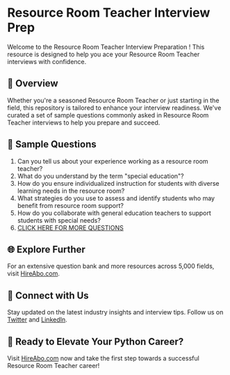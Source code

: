 # Resource Room Teacher Interview Prep

Welcome to the Resource Room Teacher Interview Preparation ! This resource is designed to help you ace your Resource Room Teacher interviews with confidence.

## 🚀 Overview

Whether you're a seasoned Resource Room Teacher or just starting in the field, this repository is tailored to enhance your interview readiness. We've curated a set of sample questions commonly asked in Resource Room Teacher interviews to help you prepare and succeed.

## 📝 Sample Questions

1. Can you tell us about your experience working as a resource room teacher?
2. What do you understand by the term "special education"?
3. How do you ensure individualized instruction for students with diverse learning needs in the resource room?
4. What strategies do you use to assess and identify students who may benefit from resource room support?
5. How do you collaborate with general education teachers to support students with special needs?
6. [CLICK HERE FOR MORE QUESTIONS](https://hireabo.com/job/4_3_14/Resource%20Room%20Teacher)

## 🌐 Explore Further

For an extensive question bank and more resources across 5,000 fields, visit [HireAbo.com](https://www.hireabo.com).

## 📱 Connect with Us

Stay updated on the latest industry insights and interview tips. Follow us on [Twitter](https://twitter.com/hireabo) and [LinkedIn](https://www.linkedin.com/in/hire-abo-3609972a8/).

## 🚀 Ready to Elevate Your Python Career?

Visit [HireAbo.com](https://www.hireabo.com) now and take the first step towards a successful Resource Room Teacher career!
